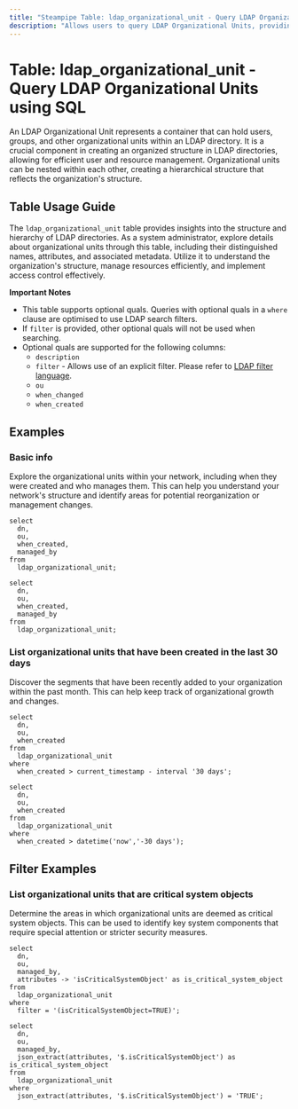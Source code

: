 ```yaml
---
title: "Steampipe Table: ldap_organizational_unit - Query LDAP Organizational Units using SQL"
description: "Allows users to query LDAP Organizational Units, providing insights into the structure and hierarchy of LDAP directories."
---
```


# Table: ldap_organizational_unit - Query LDAP Organizational Units using SQL

An LDAP Organizational Unit represents a container that can hold users, groups, and other organizational units within an LDAP directory. It is a crucial component in creating an organized structure in LDAP directories, allowing for efficient user and resource management. Organizational units can be nested within each other, creating a hierarchical structure that reflects the organization's structure.

## Table Usage Guide

The `ldap_organizational_unit` table provides insights into the structure and hierarchy of LDAP directories. As a system administrator, explore details about organizational units through this table, including their distinguished names, attributes, and associated metadata. Utilize it to understand the organization's structure, manage resources efficiently, and implement access control effectively.

**Important Notes**
- This table supports optional quals. Queries with optional quals in a `where` clause are optimised to use LDAP search filters.
- If `filter` is provided, other optional quals will not be used when searching.
- Optional quals are supported for the following columns:
  - `description`
  - `filter` - Allows use of an explicit filter. Please refer to [LDAP filter language](https://ldap.com/ldap-filters/).
  - `ou`
  - `when_changed`
  - `when_created`

## Examples

### Basic info
Explore the organizational units within your network, including when they were created and who manages them. This can help you understand your network's structure and identify areas for potential reorganization or management changes.

```sql+postgres
select
  dn,
  ou,
  when_created,
  managed_by
from
  ldap_organizational_unit;
```

```sql+sqlite
select
  dn,
  ou,
  when_created,
  managed_by
from
  ldap_organizational_unit;
```

### List organizational units that have been created in the last 30 days
Discover the segments that have been recently added to your organization within the past month. This can help keep track of organizational growth and changes.

```sql+postgres
select
  dn,
  ou,
  when_created
from
  ldap_organizational_unit
where
  when_created > current_timestamp - interval '30 days';
```

```sql+sqlite
select
  dn,
  ou,
  when_created
from
  ldap_organizational_unit
where
  when_created > datetime('now','-30 days');
```

## Filter Examples

### List organizational units that are critical system objects
Determine the areas in which organizational units are deemed as critical system objects. This can be used to identify key system components that require special attention or stricter security measures.

```sql+postgres
select
  dn,
  ou,
  managed_by,
  attributes -> 'isCriticalSystemObject' as is_critical_system_object
from
  ldap_organizational_unit
where
  filter = '(isCriticalSystemObject=TRUE)';
```

```sql+sqlite
select
  dn,
  ou,
  managed_by,
  json_extract(attributes, '$.isCriticalSystemObject') as is_critical_system_object
from
  ldap_organizational_unit
where
  json_extract(attributes, '$.isCriticalSystemObject') = 'TRUE';
```